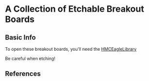 # A Collection of Etchable Breakout Boards

## Basic Info  
To open these breakout boards, you'll need the 
[HMCEagleLibrary](https://github.com/Poofjunior/HMCEagleLibrary)

Be careful when etching!

## References
